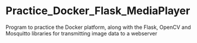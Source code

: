 # Practice_Docker_Flask_MediaPlayer
Program to practice the Docker platform, along with the Flask, OpenCV and Mosquitto libraries for transmitting image data to a webserver 
